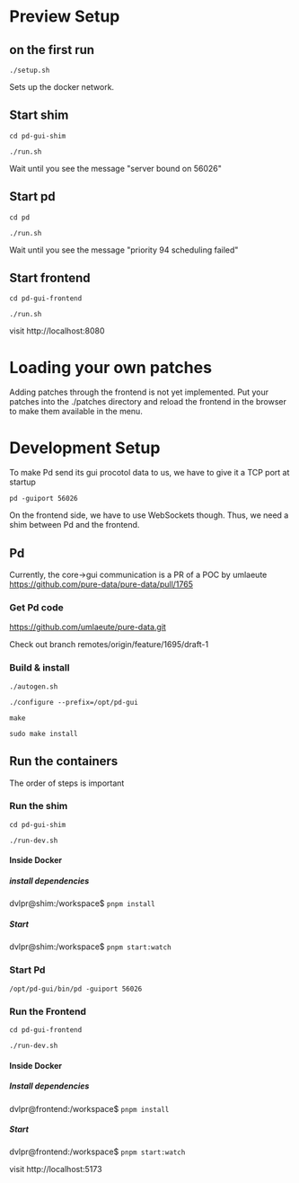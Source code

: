 # Preview Setup

## on the first run

`./setup.sh`

Sets up the docker network.


## Start shim

`cd pd-gui-shim`

`./run.sh`

Wait until you see the message "server bound on 56026"


## Start pd

`cd pd`

`./run.sh`

Wait until you see the message "priority 94 scheduling failed"


## Start frontend

`cd pd-gui-frontend`

`./run.sh`

visit http://localhost:8080



# Loading your own patches

Adding patches through the frontend is not yet implemented. Put your patches into the ./patches directory and reload the frontend in the browser to make them available in the menu.



# Development Setup

To make Pd send its gui procotol data to us, we have to give it a TCP port at startup

`pd -guiport 56026`

On the frontend side, we have to use WebSockets though. Thus, we need a shim between Pd and the frontend.



## Pd

Currently, the core→gui communication is a PR of a POC by umlaeute 
https://github.com/pure-data/pure-data/pull/1765

### Get Pd code

https://github.com/umlaeute/pure-data.git

Check out branch remotes/origin/feature/1695/draft-1

### Build & install

`./autogen.sh`

`./configure --prefix=/opt/pd-gui`

`make`

`sudo make install`


## Run the containers

The order of steps is important

### Run the shim

`cd pd-gui-shim`

`./run-dev.sh`

#### Inside Docker

##### install dependencies

dvlpr@shim:/workspace$ `pnpm install`

##### Start

dvlpr@shim:/workspace$ `pnpm start:watch`


### Start Pd

`/opt/pd-gui/bin/pd -guiport 56026`


### Run the Frontend

`cd pd-gui-frontend`

`./run-dev.sh`

#### Inside Docker

##### Install dependencies

dvlpr@frontend:/workspace$ `pnpm install`

##### Start

dvlpr@frontend:/workspace$ `pnpm start:watch`

visit http://localhost:5173


